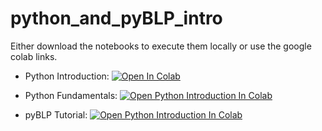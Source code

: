 # python_and_pyBLP_intro

Either download the notebooks to execute them locally or use the google colab links.

* Python Introduction: [![Open In Colab](https://colab.research.google.com/assets/colab-badge.svg)](https://colab.research.google.com/github/alexcann/python_and_pyBLP_intro/blob/master/python_introduction.ipynb)

* Python Fundamentals: [![Open Python Introduction In Colab](https://colab.research.google.com/assets/colab-badge.svg)](https://colab.research.google.com/github/alexcann/python_and_pyBLP_intro/blob/master/python_fundamentals.ipynb)

* pyBLP Tutorial: [![Open Python Introduction In Colab](https://colab.research.google.com/assets/colab-badge.svg)](https://colab.research.google.com/github/alexcann/python_and_pyBLP_intro/blob/master/pyBLP_presentation.ipynb)
